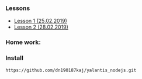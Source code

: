 ### Lessons
* [Lesson 1 (25.02.2019)](https://slides.com/alexpodobed/core-js#/)
* [Lesson 2 (28.02.2019)](https://slides.com/alexpodobed/core-js-functions#/)

### Home work:


### Install
```
https://github.com/dn190187kaj/yalantis_nodejs.git
```

